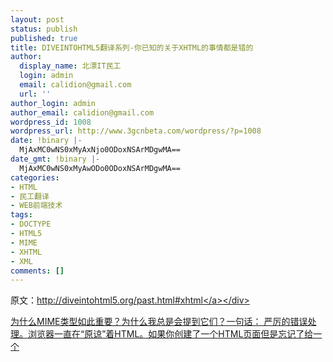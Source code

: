 ```yaml
---
layout: post
status: publish
published: true
title: DIVEINTOHTML5翻译系列-你已知的关于XHTML的事情都是错的
author:
  display_name: 北漂IT民工
  login: admin
  email: calidion@gmail.com
  url: ''
author_login: admin
author_email: calidion@gmail.com
wordpress_id: 1008
wordpress_url: http://www.3gcnbeta.com/wordpress/?p=1008
date: !binary |-
  MjAxMC0wNS0xMyAxNjo0ODoxNSArMDgwMA==
date_gmt: !binary |-
  MjAxMC0wNS0xMyAwODo0ODoxNSArMDgwMA==
categories:
- HTML
- 民工翻译
- WEB前端技术
tags:
- DOCTYPE
- HTML5
- MIME
- XHTML
- XML
comments: []
---
```

<div id="_mcePaste">原文：<a href="http:&#47;&#47;diveintohtml5.org&#47;past.html#xhtml">http:&#47;&#47;diveintohtml5.org&#47;past.html#xhtml<&#47;a><&#47;div></p>
<div>为什么MIME类型如此重要？为什么我总是会提到它们？一句话： 严厉的错误处理。浏览器一直在&ldquo;原谅&rdquo;着HTML。如果你创建了一个HTML页面但是忘记了给一个<title>，浏览器还是会显示这个页面，尽管每个HTML版本中都要求有<title>标签。有一些特定的标签是不允许被放在其它标签里的，但是如果你创建了一个页面将它们放到了其它标签下，浏览器还是会处理它（某种程度上）并且继续执行不提供任何错误信息。<&#47;div></p>
<div id="_mcePaste">你可以想象，由于不合规范的HTML标记仍能在浏览器里工作的事实，导到了很多网页编写人员创建了各种非规范HTML的页面。大量非规范HTML页面。根据相关的估计，超过99%的现存HTML页面至少有一个错误。由于这些错误并没有导致浏览器显示可见的错误信息，从来没有人修复过他们。<&#47;div></p>
<div id="_mcePaste">W3C把它当成是WEB的一个根本问题，并且决定修正这个问题。XML，发布于1997年，打破了原谅客户端的传统，强制所有处理XML的程序必须把所谓的&ldquo;好格式&rdquo;错误当成是致命错误。从希腊领袖Draco在他的法律里对较轻的违法行为也使用死刑后，不能容忍一个错误的概念开始被称为Draco错误处理。当W3C将HTML重新公式化成XML时，他们强制所有的MIME类型是application&#47;xhtml+xml的文档必须遵守Draco错误处理。如果你的XHTML页面里那怕只有一个错误，网页浏览器除了停止处理和显示一个错误消息给最终用户外，没有别的选择。<&#47;div></p>
<div id="_mcePaste">这个想法并非到处受欢迎。伴随着已存页面估计的99%的错误率，一直存在着的显示错误给最终用户的可能性，和验证成本的XHTML 1.0和1.1新特性的死去，网页制作者基本上忽略了application&#47;xhtml+xml。但这并不意味着他们把XHML也一起忽略了。噢，可以相当肯定的说，不是。附录C的XHTML 1.0规范留给了全球的网页制作者一个空子：&ldquo;使用一些看起来象XHTML的语法，但是保持MIME类型是text&#47;html&ldquo;。这也是事实上很多网页开发者过去所做的：他们&ldquo;升级&rdquo;到了XHTML的语法，但是却还在使用text&#47;html这个MIME类型。<&#47;div></p>
<div id="_mcePaste">即使在今天，仍有不少网页声称它是XHTML。 它们在第一行使用XHTML的doctype，标签名小写，属性使用引号，并在象<br &#47;>和<br />
<hr &#47;>这样的空元素上添加结尾斜杠。但是只有部分非常少的页面的MIME类型是application&#47;xhtml+xml，这个可能引起Draco错误处理的类型。任何页面使用text&#47;html的MIME类型，不管是什么doctype，语法和编码类型，都会被一个&rdquo;原谅&ldquo;的HTML分析器分析，安静的忽略任何标记错误，永不向最终用户或者任何人报警，即使页面在技术上已经崩溃。<&#47;div></p>
<div id="_mcePaste">XHTML 1.0 给了这个空子，但是XHTML 1.1关闭了，并且永远无法完成的XHTML 2.0继续了Draco错误处理的传统。这也是为什么上亿的页面说他们是XHTML 1.0，而只有少数声称他是XHTML 1.1（或者XTHML 2.0）的原因。所以你真的是在用XHTML吗？检查一下你的MIME类型看看。（实际上，如果你不知道你正在用的MIME类型是什么，那我可以非常确定你还是用的text&#47;html）除非你的MIME类型是application&#47;xhtml+xml，否则你所谓的&ldquo;XHTML&rdquo;不过是名称上的XML而已。<&#47;div></p>
